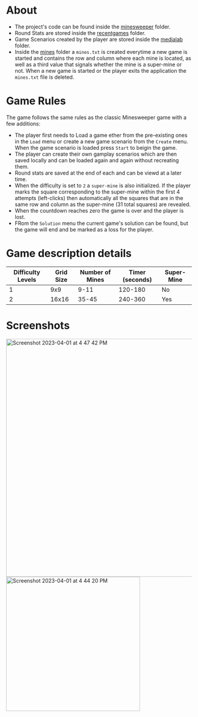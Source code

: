 # About

- The project's code can be found inside the [minesweeper](https://github.com/ValantisAndreas/Minesweeper/tree/main/src/minesweeper) folder.
- Round Stats are stored inside the [recentgames](https://github.com/ValantisAndreas/Minesweeper/tree/main/src/recentgames) folder.
- Game Scenarios created by the player are stored inside the [medialab](https://github.com/ValantisAndreas/Minesweeper/tree/main/src/medialab) folder.
- Inside the [mines](https://github.com/ValantisAndreas/Minesweeper/tree/main/src/mines) folder a `mines.txt` is created everytime a new game is started and contains the row and column where each mine is located, as well as a third value that signals whether the mine is a super-mine or not. When a new game is started or the player exits the application the `mines.txt` file is deleted.

# Game Rules

The game follows the same rules as the classic Minesweeper game with a few additions:

* The player first needs to Load a game ether from the pre-existing ones in the `Load` menu or create a new game scenario from the `Create` menu. When the game scenario is loaded press `Start` to beigin the game.
* The player can create their own gamplay scenarios which are then saved locally and can be loaded again and again without recreating them.
* Round stats are saved at the end of each and can be viewd at a later time.
* When the difficulty is set to `2` a `super-mine` is also initialized. If the player marks the square corresponding to the super-mine within the first 4 attempts (left-clicks) then automatically all the squares that are in the same row and column as the super-mine (31 total squares) are revealed.
* When the countdown reaches zero the game is over and the player is lost.
* FRom the `Solution` menu the current game's solution can be found, but the game will end and be marked as a loss for the player.

# Game description details

| Difficulty Levels | Grid Size | Number of Mines | Timer (seconds)| Super-Mine |
| ------------------| ----------| --------------- |----------------|------------|
| 1                 | 9x9       | 9-11            | 120-180        | No         |
| 2                 | 16x16     | 35-45           | 240-360        | Yes        |

# Screenshots

<img width="643" alt="Screenshot 2023-04-01 at 4 47 42 PM" src="https://user-images.githubusercontent.com/94286214/229292953-e08bd09b-4e36-41fd-a576-08e73a20392f.png"> <img width="363" alt="Screenshot 2023-04-01 at 4 44 20 PM" src="https://user-images.githubusercontent.com/94286214/229292936-e1137b32-f969-434e-be0b-ba9b947b7fea.png"> 
